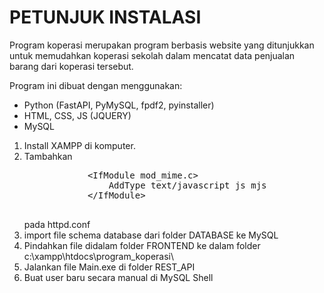 <h1>PETUNJUK INSTALASI</h1>
<p> Program koperasi merupakan program berbasis website yang ditunjukkan untuk memudahkan koperasi sekolah dalam mencatat data penjualan barang dari koperasi tersebut.</p>
<p>Program ini dibuat dengan menggunakan: </p>
<ul>
    <li>Python (FastAPI, PyMySQL, fpdf2, pyinstaller)</li>
    <li>HTML, CSS, JS (JQUERY)</li>
    <li>MySQL</li>
</ul>
<ol>
    <li>Install XAMPP di komputer.</li>
    <li>Tambahkan 
        <pre>
            &lt;IfModule mod_mime.c&gt;
                AddType text/javascript js mjs
            &lt;/IfModule&gt;
        </pre>
        pada httpd.conf
    </li>
    <li>import file schema database dari folder DATABASE ke MySQL</li>
    <li>Pindahkan file didalam folder FRONTEND ke dalam folder c:\xampp\htdocs\program_koperasi\</li>
    <li>Jalankan file Main.exe di folder REST_API</li>
    <li>Buat user baru secara manual di MySQL Shell</li>
</ol>
